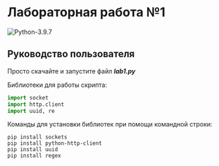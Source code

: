 # Лабораторная работа №1

![Python-3.9.7](https://img.shields.io/badge/Python-v3.9.7-blue?style=for-the-badge) 

## Руководство пользователя

Просто скачайте и запустите файл ***lab1.py***

Библиотеки для работы скрипта:
```python
import socket
import http.client
import uuid, re
```
Команды для установки библиотек при помощи командной строки:
```
pip install sockets
pip install python-http-client
pip install uuid
pip install regex
```
